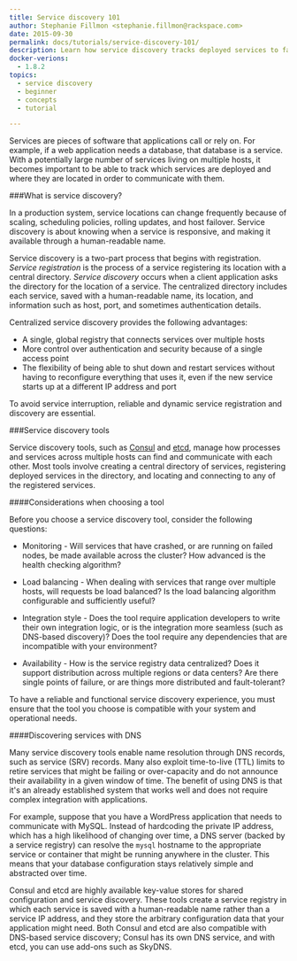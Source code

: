 ```yaml
---
title: Service discovery 101
author: Stephanie Fillmon <stephanie.fillmon@rackspace.com>
date: 2015-09-30
permalink: docs/tutorials/service-discovery-101/
description: Learn how service discovery tracks deployed services to facilitate communication and avoid service disruption.
docker-verions:
  - 1.8.2
topics:
  - service discovery
  - beginner
  - concepts
  - tutorial

---
```


Services are pieces of software that applications call or rely on. For example, if a web application needs a database, that database is a service. With a potentially large number of services living on multiple hosts, it becomes important to be able to track which services are deployed and where they are located in order to communicate with them.

###What is service discovery?

In a production system, service locations can change frequently because of scaling, scheduling policies, rolling updates, and host failover. Service discovery is about knowing when a service is responsive, and making it available through a human-readable name.

Service discovery is a two-part process that begins with registration. *Service registration* is the process of a service registering its location with a central directory. *Service discovery* occurs when a client application asks the directory for the location of a service. The centralized directory includes each service, saved with a human-readable name, its location, and information such as host, port, and sometimes authentication details.

Centralized service discovery provides the following advantages:

* A single, global registry that connects services over multiple hosts
* More control over authentication and security because of a single access point
* The flexibility of being able to shut down and restart services without having to reconfigure everything that uses it, even if the new service starts up at a different IP address and port

To avoid service interruption, reliable and dynamic service registration and discovery are essential.

###Service discovery tools

Service discovery tools, such as [Consul](https://www.consul.io/) and [etcd](https://coreos.com/etcd/), manage how processes and services across multiple hosts can find and communicate with each other. Most tools involve creating a central directory of services, registering deployed services in the directory, and locating and connecting to any of the registered services.

####Considerations when choosing a tool

Before you choose a service discovery tool, consider the following questions:

* Monitoring - Will services that have crashed, or are running on failed nodes, be made available across the cluster? How advanced is the health checking algorithm?

* Load balancing - When dealing with services that range over multiple hosts, will requests be load balanced? Is the load balancing algorithm configurable and sufficiently useful?

* Integration style - Does the tool require application developers to write their own integration logic, or is the integration more seamless (such as DNS-based discovery)? Does the tool require any dependencies that are incompatible with your environment?

* Availability - How is the service registry data centralized? Does it support distribution across multiple regions or data centers? Are there single points of failure, or are things more distributed and fault-tolerant?

To have a reliable and functional service discovery experience, you must ensure that the tool you choose is compatible with your system and operational needs.

####Discovering services with DNS

Many service discovery tools enable name resolution through DNS records, such as service (SRV) records. Many also exploit time-to-live (TTL) limits to retire services that might be failing or over-capacity and do not announce their availability in a given window of time. The benefit of using DNS is that it's an already established system that works well and does not require complex integration with applications.

For example, suppose that you have a WordPress application that needs to communicate with MySQL. Instead of hardcoding the private IP address, which has a high likelihood of changing over time, a DNS server (backed by a service registry) can resolve the `mysql` hostname to the appropriate service or container that might be running anywhere in the cluster. This means that your database configuration stays relatively simple and abstracted over time.

Consul and etcd are highly available key-value stores for shared configuration and service discovery. These tools create a service registry in which each service is saved with a human-readable name rather than a service IP address, and they store the arbitrary configuration data that your application might need. Both Consul and etcd are also compatible with DNS-based service discovery; Consul has its own DNS service, and with etcd, you can use add-ons such as SkyDNS.
